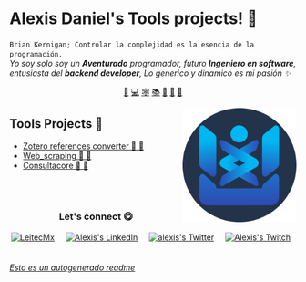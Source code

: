 # Alexis Daniel's Tools projects! 👋


`Brian Kernigan; Controlar la complejidad es la esencia de la programación.`<br><em> Yo soy solo soy un **Aventurado** programador, futuro **Ingeniero en software**, entusiasta del **backend developer**, Lo generico y dinamico es mi pasión ✨</em>


<p align="center">
<a href="https://github.com/Al3xisDani3l/Al3xisDani3l/blob/master/csharp.md">🦄</a>
<a href="https://github.com/Al3xisDani3l/Al3xisDani3l/blob/master/project.md">💻</a>
<a href="https://github.com/Al3xisDani3l/Al3xisDani3l/blob/master/api.md">🕸</a>
<a href="https://github.com/Al3xisDani3l/Al3xisDani3l/blob/master/education.md">📚</a>
<a href="https://github.com/Al3xisDani3l/Al3xisDani3l/blob/master/tools.md">🔧</a>
<a href="https://github.com/Al3xisDani3l/Al3xisDani3l/blob/master/ia.md">🤖</a>
<a href="https://github.com/Al3xisDani3l/Al3xisDani3l/blob/master/help.md">🤝</a>
</p>


<a href="https://twitter.com/Al3xisDani3l">
<img align="right" height="auto" width="200" src="https://github.com/Al3xisDani3l/Al3xisDani3l/raw/master/img/LeitecMx-circle.png"/>
</a>


## Tools Projects 🔧
- [Zotero references converter  🦄 🔧](https://github.com/Al3xisDani3l/Zotero-references-converter) 
- [Web_scraping  🦄 🔧](https://github.com/Al3xisDani3l/web_scraping) 
- [Consultacore  🦄 🔧](https://github.com/Al3xisDani3l/ConsultaCore) 



<br>

<br>

<div align="center">
<h3 align="center">Let's connect 😋</h3>
</div>
<p align="center">
<a href="https://www.facebook.com/leitecmx" target="blank">
<img align="center" width="30px" alt="LeitecMx" src="https://www.vectorlogo.zone/logos/facebook/facebook-official.svg"/></a> &nbsp; &nbsp;
<a href="www.linkedin.com/in/Al3xisDani3l/" target="blank">
<img align="center" width="30px" alt="Alexis's LinkedIn" src="https://www.vectorlogo.zone/logos/linkedin/linkedin-icon.svg"/></a> &nbsp; &nbsp;
<a href="https://twitter.com/Al3xisDani3l" target="blank">
<img align="center" width="30px" alt="alexis's Twitter" src="https://www.vectorlogo.zone/logos/twitter/twitter-official.svg"/></a> &nbsp; &nbsp;
<a href="https://www.twitch.tv/Al3xisDani3l" target="blank">
<img align="center" width="30px" alt="Alexis's Twitch" src="https://www.vectorlogo.zone/logos/twitch/twitch-icon.svg"/></a> &nbsp; &nbsp;

</p>


###### [Esto es un autogenerado readme](https://github.com/HectorPulido/HectorPulido/tree/master/ReadmeGenerator)

